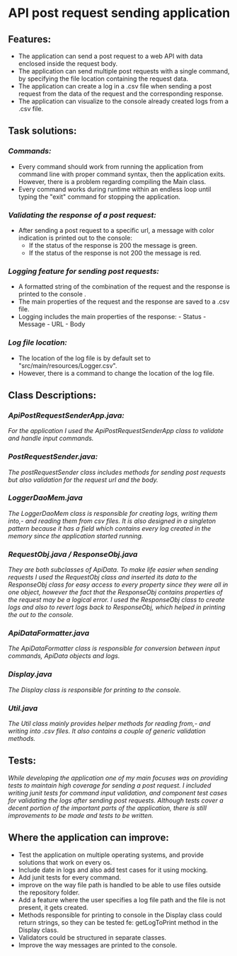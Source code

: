 # **API post request sending application**

## **Features:**

   - The application can send a post request to a web API with data enclosed inside the request body.
   - The application can send multiple post requests with a single command, by specifying the file location containing the request data.
   - The application can create a log in a .csv file when sending a post request from the data of the request and the corresponding response.
   - The application can visualize to the console already created logs from a .csv file.


## **Task solutions:**

### *Commands:*
   - Every command should work from running the application from command line with proper command syntax, then the application exits.
     However, there is a problem regarding compiling the Main class.
   - Every command works during runtime within an endless loop until typing the "exit" command for stopping the application.

### *Validating the response of a post request:*
   - After sending a post request to a specific url, a message with color indication is printed out to the console:
       - If the status of the response is 200 the message is green.
       - If the status of the response is not 200 the message is red.

### *Logging feature for sending post requests:*
   - A formatted string of the combination of the request and the response is printed to the console .
   - The main properties of the request and the response are saved to a .csv file.
   - Logging includes the main properties of the response:
         - Status
         - Message
         - URL
         - Body

### *Log file location:*
   - The location of the log file is by default set to "src/main/resources/Logger.csv".
   - However, there is a command to change the location of the log file.
   

## **Class Descriptions:**

###    *ApiPostRequestSenderApp.java:*
*For the application I used the ApiPostRequestSenderApp class to validate and handle input commands.*

###    *PostRequestSender.java:*
*The postRequestSender class includes methods for sending post requests but also validation for the request url and the body.*

###    *LoggerDaoMem.java*
*The LoggerDaoMem class is responsible for creating logs, writing them into,- and reading them from csv files. It is also designed
in a singleton pattern because it has a field which contains every log created in the memory since the application started running.*

###    *RequestObj.java / ResponseObj.java*
*They are both subclasses of ApiData. To make life easier when sending requests I used the RequestObj class and inserted its data to the ResponseObj class for easy access
to every property since they were all in one object, however the fact that the ResponseObj contains properties of the request may be a logical error.
I used the ResponseObj class to create logs and also to revert logs back to ResponseObj, which helped in printing the out to the console.*

###    *ApiDataFormatter.java*
*The ApiDataFormatter class is responsible for conversion between input commands, ApiData objects and logs.*


###    *Display.java*
*The Display class is responsible for printing to the console.*


###    *Util.java*
*The Util class mainly provides helper methods for reading from,- and writing into .csv files. It also contains a couple of generic validation methods.*


## **Tests:**
  
  *While developing the application one of my main focuses was on providing tests to maintain high coverage for sending a post request.
   I included writing junit tests for command input validation, and component test cases for validating the logs after sending post requests.
   Although tests cover a decent portion of the important parts of the application, there is still improvements to be made and tests to be written.*


## **Where the application can improve:**

   - Test the application on multiple operating systems, and provide solutions that work on every os.
   - Include date in logs and also add test cases for it using mocking.
   - Add junit tests for every command.
   - improve on the way file path is handled to be able to use files outside the repository folder.
   - Add a feature where the user specifies a log file path and the file is not present, it gets created.
   - Methods responsible for printing to console in the Display class could return strings, so they can be tested fe: getLogToPrint method in the Display class.
   - Validators could be structured in separate classes.
   - Improve the way messages are printed to the console.
